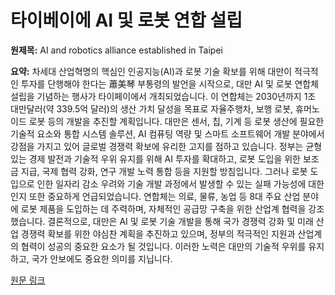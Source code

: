 # 타이베이에 AI 및 로봇 연합 설립

**원제목:** AI and robotics alliance established in Taipei

**요약:** 차세대 산업혁명의 핵심인 인공지능(AI)과 로봇 기술 확보를 위해 대만이 적극적인 투자를 단행해야 한다는 蕭美琴 부통령의 발언을 시작으로, 대만 AI 및 로봇 연합체 설립을 기념하는 행사가 타이페이에서 개최되었습니다.  이 연합체는 2030년까지 1조 대만달러(약 339.5억 달러)의 생산 가치 달성을 목표로 자율주행차, 보행 로봇, 휴머노이드 로봇 등의 개발을 추진할 계획입니다.  대만은 센서, 칩, 기계 등 로봇 생산에 필요한 기술적 요소와 통합 시스템 솔루션, AI 컴퓨팅 역량 및 스마트 소프트웨어 개발 분야에서 강점을 가지고 있어 글로벌 경쟁력 확보에 유리한 고지를 점하고 있습니다.  정부는 균형 있는 경제 발전과 기술적 우위 유지를 위해 AI 투자를 확대하고, 로봇 도입을 위한 보조금 지급, 국제 협력 강화, 연구 개발 노력 통합 등을 지원할 방침입니다.  그러나 로봇 도입으로 인한 일자리 감소 우려와 기술 개발 과정에서 발생할 수 있는 실패 가능성에 대한 인지 또한 중요하게 언급되었습니다.  연합체는 의료, 물류, 농업 등 8대 주요 산업 분야에 로봇 제품을 도입하는 데 주력하며, 자체적인 공급망 구축을 위한 산업계 협력을 강조했습니다.  결론적으로, 대만은 AI 및 로봇 기술 개발을 통해 국가 경쟁력 강화 및 미래 산업 경쟁력 확보를 위한 야심찬 계획을 추진하고 있으며, 정부의 적극적인 지원과 산업계의 협력이 성공의 중요한 요소가 될 것입니다.  이러한 노력은 대만의 기술적 우위를 유지하고,  국가 안보에도 중요한 의미를 지닙니다.

[원문 링크](https://www.taipeitimes.com/News/front/archives/2025/07/23/2003840755)
